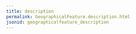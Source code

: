 ```yaml
---
title: description
permalink: GeographicalFeature.description.html
jsonid: geographicalfeature_description
---
```

